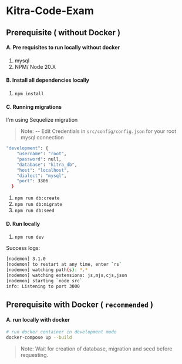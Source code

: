 # Kitra-Code-Exam

## Prerequisite ( without Docker )

#### A. Pre requisites to run locally without docker
1. mysql
2. NPM/ Node 20.X

#### B. Install all dependencies locally
1. ```npm install```

#### C. Running migrations
I'm using Sequelize migration
> Note: -- Edit Credentials in `src/config/config.json` for your root mysql connection

``` sh
"development": {
    "username": "root",
    "password": null,
    "database": "kitra_db",
    "host": "localhost",
    "dialect": "mysql",
    "port": 3306
  }
```
1. ```npm run db:create```
2. ```npm run db:migrate```
3. ```npm run db:seed```

#### D. Run locally
1. ```npm run dev```

Success logs:
```sh
[nodemon] 3.1.0                                                                                                         
[nodemon] to restart at any time, enter `rs`                                                                            
[nodemon] watching path(s): *.*                                                                                         
[nodemon] watching extensions: js,mjs,cjs,json                                                                          
[nodemon] starting `node src`                                                                                           
info: Listening to port 3000
```

## Prerequisite with Docker ( `recommended` )

#### A.  run locally with docker
``` sh
# run docker container in development mode
docker-compose up --build
```

> Note: Wait for creation of database, migration and seed before requesting. 